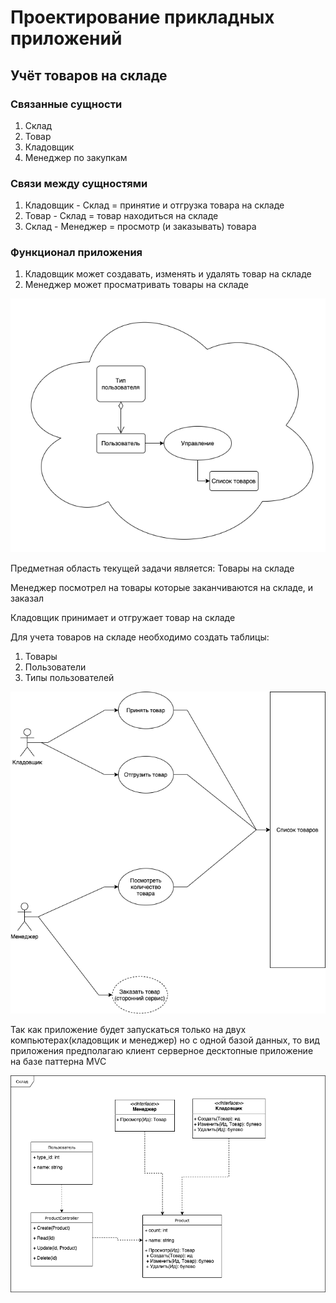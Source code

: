 # Проектирование прикладных приложений

## Учёт товаров на складе

### Связанные сущности

1) Склад
2) Товар
3) Кладовщик
4) Менеджер по закупкам

### Связи между сущностями

1) Кладовщик - Склад = принятие и отгрузка товара на складе
2) Товар - Склад = товар находиться на складе
3) Склад - Менеджер = просмотр (и заказывать) товара 

### Функционал приложения
 
1) Кладовщик может создавать, изменять и удалять товар на складе 
2) Менеджер может просматривать товары на складе

![](ER.png)

Предметная область текущей задачи является: Товары на складе

Менеджер посмотрел на товары которые заканчиваются на складе, и заказал

Кладовщик принимает и отгружает товар на складе

Для учета товаров на складе необходимо создать таблицы:
1) Товары
2) Пользователи
3) Типы пользователей

![](UseKeys.png)

Так как приложение будет запускаться только на двух компьютерах(кладовщик и менеджер) но с одной базой данных,
то вид приложения предполагаю клиент серверное десктопные приложение на базе паттерна MVC

![](umlClass.png)
